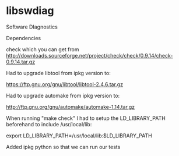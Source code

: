 libswdiag
=========

Software DIagnostics

Dependencies

check which you can get from http://downloads.sourceforge.net/project/check/check/0.9.14/check-0.9.14.tar.gz

Had to upgrade libtool from ipkg version to:

https://ftp.gnu.org/gnu/libtool/libtool-2.4.6.tar.gz

Had to upgrade automake from ipkg version to:

http://ftp.gnu.org/gnu/automake/automake-1.14.tar.gz

When running "make check" I had to setup the LD_LIBRARY_PATH beforehand to include /usr/local/lib:

export LD_LIBRARY_PATH=/usr/local/lib:$LD_LIBRARY_PATH

Added ipkg python so that we can run our tests

